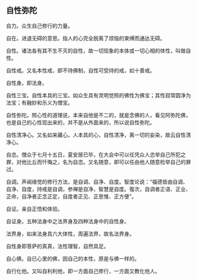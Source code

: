 ## 自性弥陀

自力。众生自己修行的力量。

自在。进退无碍的意思。指人的心完全脱离了烦恼的束缚而通达无碍。

自性。诸法各有其不生不灭的自性，故一切现象的本体或一切心相的体性，叫做自性。

自性戒。又名本性戒，即不待佛制，自性可受持的戒，如十善戒。

自性身。即法身。

自性三宝。自性本具的三宝。如众生具有灵明觉照的佛性为佛宝；其性寂常圆净为法宝；有融妙和乐义为僧宝。

自性弥陀。照心性的道理说，本来自他是不二的，就是念佛的人，看见阿弥陀佛，也是自己的心性现出来的，并不是从外面来的，所以说自性弥陀。

自性清净心。又名如来藏心。人本具的心，自性清净，离一切的妄染，故云自性清净心。

自恣。僧众于七月十五日，夏安居已毕，在大会中可以任凭众人恣举自己所犯之罪，对他比丘而忏悔之，名为自恣。又名随意，即可以任由他人随意检举自己的罪过。

自调。声闻缘觉的修行方法，是自调、自净、自度。智度论说：“福德皆由自调、自净、自度，持戒是自调，参禅是自净，智慧是自度。復次，自调者正语、正业、正命，自净者正念正定，自度者正见、正思惟、正方便”。

自证。亲自正悟和体验。

自证身。五种法身中之法界身及四种法身中的自性身。

法界身，如来法身具六大体性，周遍法界，故名法界身。

自性身即菩萨的真真，法性理智，自然具足。

自心佛。自已心里的佛，因自己的本性，原是与佛一样的。

自行化他。又叫自利利他，即一方面自己修行，一方面又教化他人。
